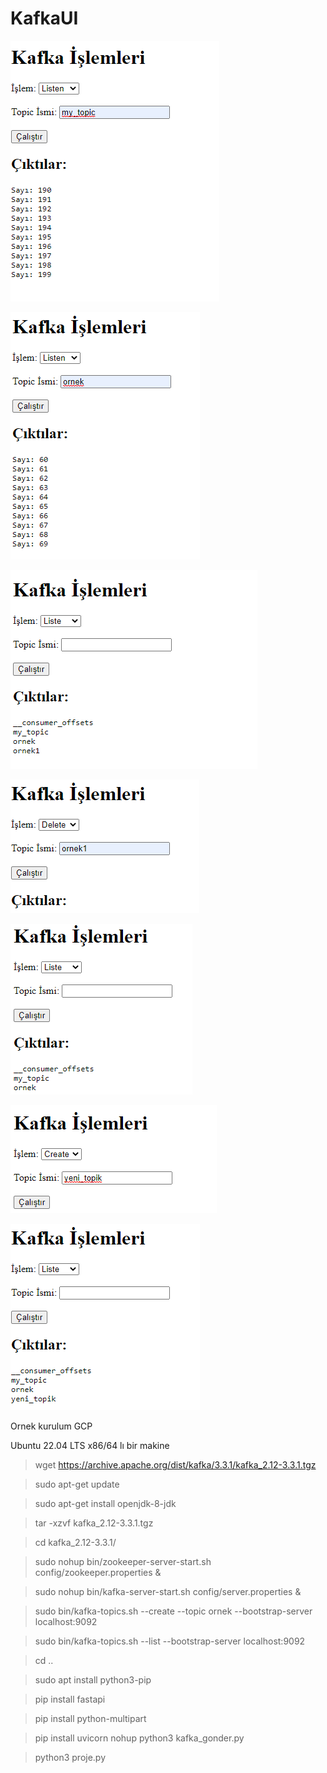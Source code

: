 # KafkaUI
![Açıklama](my_topic.png)

![Açıklama](ornek_topik.png)

![Açıklama](listele.png)

![Açıklama](delete.png)

![Açıklama](listele_2.png)

![Açıklama](create.png)

![Açıklama](listele_3.png)




Ornek kurulum GCP

Ubuntu 22.04 LTS x86/64 lı bir makine

> wget https://archive.apache.org/dist/kafka/3.3.1/kafka_2.12-3.3.1.tgz

>sudo apt-get update

>sudo apt-get install openjdk-8-jdk

>tar -xzvf kafka_2.12-3.3.1.tgz

>cd kafka_2.12-3.3.1/

>sudo nohup bin/zookeeper-server-start.sh config/zookeeper.properties &

>sudo nohup bin/kafka-server-start.sh config/server.properties &

>sudo bin/kafka-topics.sh --create --topic ornek --bootstrap-server localhost:9092

>sudo bin/kafka-topics.sh --list --bootstrap-server localhost:9092

>cd ..

> sudo apt install python3-pip

> pip install fastapi

> pip install python-multipart

> pip install uvicorn
>nohup python3 kafka_gonder.py

>python3 proje.py

